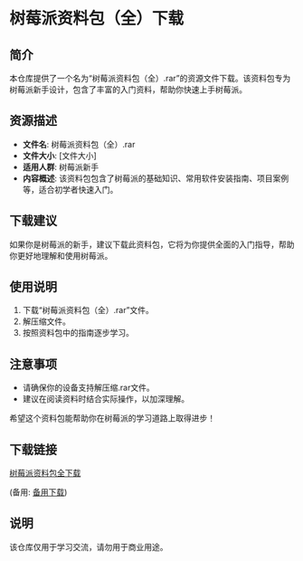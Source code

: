 # 树莓派资料包（全）下载

## 简介

本仓库提供了一个名为“树莓派资料包（全）.rar”的资源文件下载。该资料包专为树莓派新手设计，包含了丰富的入门资料，帮助你快速上手树莓派。

## 资源描述

- **文件名**: 树莓派资料包（全）.rar
- **文件大小**: [文件大小]
- **适用人群**: 树莓派新手
- **内容概述**: 该资料包包含了树莓派的基础知识、常用软件安装指南、项目案例等，适合初学者快速入门。

## 下载建议

如果你是树莓派的新手，建议下载此资料包，它将为你提供全面的入门指导，帮助你更好地理解和使用树莓派。

## 使用说明

1. 下载“树莓派资料包（全）.rar”文件。
2. 解压缩文件。
3. 按照资料包中的指南逐步学习。

## 注意事项

- 请确保你的设备支持解压缩.rar文件。
- 建议在阅读资料时结合实际操作，以加深理解。

希望这个资料包能帮助你在树莓派的学习道路上取得进步！

## 下载链接
[树莓派资料包全下载](https://pan.quark.cn/s/cdab98748d11) 

(备用: [备用下载](https://pan.baidu.com/s/1abWgw30-M5H37nBia88LSg?pwd=1234))

## 说明

该仓库仅用于学习交流，请勿用于商业用途。
